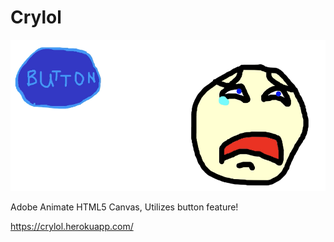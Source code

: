 # Crylol


<img src="https://github.com/daminals/crylol/blob/master/static/cry.png">

Adobe Animate HTML5 Canvas, 
Utilizes button feature!

https://crylol.herokuapp.com/
